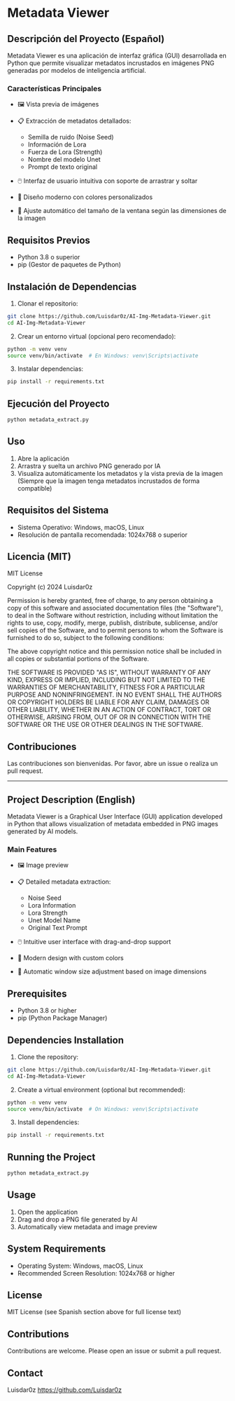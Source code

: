 # Metadata Viewer

## Descripción del Proyecto (Español)

Metadata Viewer es una aplicación de interfaz gráfica (GUI) desarrollada en Python que permite visualizar metadatos incrustados en imágenes PNG generadas por modelos de inteligencia artificial.

### Características Principales

- 🖼️ Vista previa de imágenes
- 📋 Extracción de metadatos detallados:
  - Semilla de ruido (Noise Seed)
  - Información de Lora
  - Fuerza de Lora (Strength)
  - Nombre del modelo Unet
  - Prompt de texto original

- 🖱️ Interfaz de usuario intuitiva con soporte de arrastrar y soltar
- 🎨 Diseño moderno con colores personalizados
- 📏 Ajuste automático del tamaño de la ventana según las dimensiones de la imagen

## Requisitos Previos

- Python 3.8 o superior
- pip (Gestor de paquetes de Python)

## Instalación de Dependencias

1. Clonar el repositorio:
```bash
git clone https://github.com/Luisdar0z/AI-Img-Metadata-Viewer.git
cd AI-Img-Metadata-Viewer
```

2. Crear un entorno virtual (opcional pero recomendado):
```bash
python -m venv venv
source venv/bin/activate  # En Windows: venv\Scripts\activate
```

3. Instalar dependencias:
```bash
pip install -r requirements.txt
```

## Ejecución del Proyecto

```bash
python metadata_extract.py
```

## Uso

1. Abre la aplicación
2. Arrastra y suelta un archivo PNG generado por IA
3. Visualiza automáticamente los metadatos y la vista previa de la imagen (Siempre que la imagen tenga metadatos incrustados de forma compatible)

## Requisitos del Sistema

- Sistema Operativo: Windows, macOS, Linux
- Resolución de pantalla recomendada: 1024x768 o superior

## Licencia (MIT)

MIT License

Copyright (c) 2024 Luisdar0z

Permission is hereby granted, free of charge, to any person obtaining a copy
of this software and associated documentation files (the "Software"), to deal
in the Software without restriction, including without limitation the rights
to use, copy, modify, merge, publish, distribute, sublicense, and/or sell
copies of the Software, and to permit persons to whom the Software is
furnished to do so, subject to the following conditions:

The above copyright notice and this permission notice shall be included in all
copies or substantial portions of the Software.

THE SOFTWARE IS PROVIDED "AS IS", WITHOUT WARRANTY OF ANY KIND, EXPRESS OR
IMPLIED, INCLUDING BUT NOT LIMITED TO THE WARRANTIES OF MERCHANTABILITY,
FITNESS FOR A PARTICULAR PURPOSE AND NONINFRINGEMENT. IN NO EVENT SHALL THE
AUTHORS OR COPYRIGHT HOLDERS BE LIABLE FOR ANY CLAIM, DAMAGES OR OTHER
LIABILITY, WHETHER IN AN ACTION OF CONTRACT, TORT OR OTHERWISE, ARISING FROM,
OUT OF OR IN CONNECTION WITH THE SOFTWARE OR THE USE OR OTHER DEALINGS IN THE
SOFTWARE.

## Contribuciones

Las contribuciones son bienvenidas. Por favor, abre un issue o realiza un pull request.

---

## Project Description (English)

Metadata Viewer is a Graphical User Interface (GUI) application developed in Python that allows visualization of metadata embedded in PNG images generated by AI models.

### Main Features

- 🖼️ Image preview
- 📋 Detailed metadata extraction:
  - Noise Seed
  - Lora Information
  - Lora Strength
  - Unet Model Name
  - Original Text Prompt

- 🖱️ Intuitive user interface with drag-and-drop support
- 🎨 Modern design with custom colors
- 📏 Automatic window size adjustment based on image dimensions

## Prerequisites

- Python 3.8 or higher
- pip (Python Package Manager)

## Dependencies Installation

1. Clone the repository:
```bash
git clone https://github.com/Luisdar0z/AI-Img-Metadata-Viewer.git
cd AI-Img-Metadata-Viewer
```

2. Create a virtual environment (optional but recommended):
```bash
python -m venv venv
source venv/bin/activate  # On Windows: venv\Scripts\activate
```

3. Install dependencies:
```bash
pip install -r requirements.txt
```

## Running the Project

```bash
python metadata_extract.py
```

## Usage

1. Open the application
2. Drag and drop a PNG file generated by AI
3. Automatically view metadata and image preview

## System Requirements

- Operating System: Windows, macOS, Linux
- Recommended Screen Resolution: 1024x768 or higher

## License

MIT License (see Spanish section above for full license text)

## Contributions

Contributions are welcome. Please open an issue or submit a pull request.

## Contact

Luisdar0z
https://github.com/Luisdar0z
